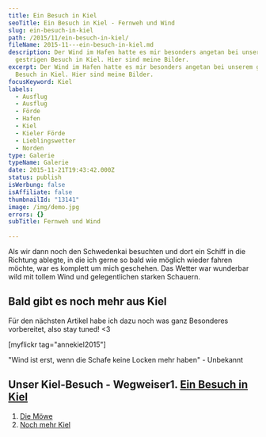 ```yaml
---
title: Ein Besuch in Kiel
seoTitle: Ein Besuch in Kiel - Fernweh und Wind
slug: ein-besuch-in-kiel
path: /2015/11/ein-besuch-in-kiel/
fileName: 2015-11---ein-besuch-in-kiel.md
description: Der Wind im Hafen hatte es mir besonders angetan bei unserem
  gestrigen Besuch in Kiel. Hier sind meine Bilder.
excerpt: Der Wind im Hafen hatte es mir besonders angetan bei unserem gestrigen
  Besuch in Kiel. Hier sind meine Bilder.
focusKeyword: Kiel
labels:
  - Ausflug
  - Ausflug
  - Förde
  - Hafen
  - Kiel
  - Kieler Förde
  - Lieblingswetter
  - Norden
type: Galerie
typeName: Galerie
date: 2015-11-21T19:43:42.000Z
status: publish
isWerbung: false
isAffiliate: false
thumbnailId: "13141"
image: /img/demo.jpg
errors: {}
subTitle: Fernweh und Wind
  
---
```


Als wir dann noch den Schwedenkai besuchten und dort ein Schiff in die Richtung
ablegte, in die ich gerne so bald wie möglich wieder fahren möchte, war es
komplett um mich geschehen. Das Wetter war wunderbar wild mit tollem Wind und
gelegentlichen starken Schauern.

## Bald gibt es noch mehr aus Kiel

Für den nächsten Artikel habe ich dazu noch was ganz Besonderes vorbereitet,
also stay tuned! &lt;3

[myflickr tag="annekiel2015"]

"Wind ist erst, wenn die Schafe keine Locken mehr haben" - Unbekannt

## Unser Kiel-Besuch - Wegweiser1. [Ein Besuch in Kiel](/2015/11/ein-besuch-in-kiel/)

1.  [Die Möwe](/2015/11/die-moewe/)
1.  [Noch mehr Kiel](/2015/11/noch-mehr-kiel/)

&nbsp;

  